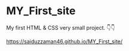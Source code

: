 # MY_First_site
My first HTML & CSS very small project. 👇👇

https://saiduzzaman46.github.io/MY_First_site/
